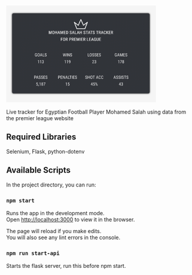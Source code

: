
<img src="app.png" alt="picture of app" width="400"/>

Live tracker for Egyptian Football Player Mohamed Salah using data from the premier league website

## Required Libraries

Selenium, Flask, python-dotenv

## Available Scripts

In the project directory, you can run:

### `npm start`

Runs the app in the development mode.\
Open [http://localhost:3000](http://localhost:3000) to view it in the browser.

The page will reload if you make edits.\
You will also see any lint errors in the console.

### `npm run start-api`

Starts the flask server, run this before npm start.



